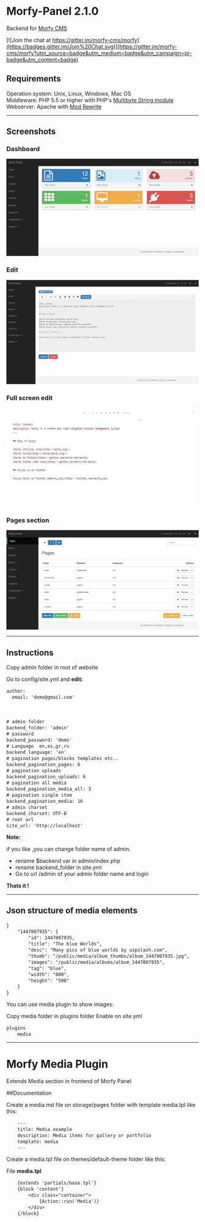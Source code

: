 # Morfy-Panel 2.1.0

Backend for [Morfy CMS](http://morfy.org)

[![Join the chat at https://gitter.im/morfy-cms/morfy](https://badges.gitter.im/Join%20Chat.svg)](https://gitter.im/morfy-cms/morfy?utm_source=badge&utm_medium=badge&utm_campaign=pr-badge&utm_content=badge)


## Requirements
Operation system: Unix, Linux, Windows, Mac OS  
Middleware: PHP 5.5 or higher with PHP's [Multibyte String module](http://php.net/mbstring)   
Webserver: Apache with [Mod Rewrite](http://httpd.apache.org/docs/current/mod/mod_rewrite.html)  

---

## Screenshots
	
### Dashboard
![Dashboard](screenshots/dashboard.png)
### Edit
![Edit](screenshots/edit.png)
### Full screen edit
![Edit](screenshots/edit2.png)
### Pages section
![Pages](screenshots/pages.png)

---

## Instructions

Copy admin folder in root of website

Go to config/site.yml and **edit:**

	author:
	  email: 'demo@gmail.com'
	  
	  

	# admin folder
	backend_folder: 'admin'
	# password
	backend_password: 'demo'
	# Language  en,es,gr,ru 
	backend_language: 'en'
	# pagination pages/blocks templates etc..
	backend_pagination_pages: 6
	# pagination uploads
	backend_pagination_uploads: 6
	# pagination all media 
	backend_pagination_media_all: 3
	# pagination single item
	backend_pagination_media: 16
	# admin charset
	backend_charset: UTF-8
	# root url
	site_url: 'http://localhost'



**Note:**

if you like ,you can change folder name of admin.
- rename $backend var in admin/index.php
- rename backend_folder in site.yml
- Go to url /admin of your admin folder name and login

**Thats it !**

---

## Json structure of media elements

	}
		"1447007935": {
			"id": 1447007935,
			"title": "The blue Worlds",
			"desc": "Many pics of blue worlds by uspslash.com",
			"thumb": "/public/media/album_thumbs/album_1447007935.jpg",
			"images": "/public/media/albums/album_1447007935",
			"tag": "blue",
			"width": "800",
			"height": "500"
		}
	}

You can use media plugin to show images:

Copy media folder in plugins folder
Enable on site.yml

	plugins
		media

---



# Morfy Media Plugin

Extends Media section in frontend of Morfy Panel

##Documentation

Create a media.md file on storage/pages folder with template media.tpl like this:

		---
		title: Media example
		description: Media items for gallery or portfolio
		template: media
		---


Create a media.tpl file on themes/default-theme folder like this:

File **media.tpl**

		{extends 'partials/base.tpl'}
		{block 'content'}
			<div class="container">
			    {Action::run('Media')}
			</div>
		{/block}
